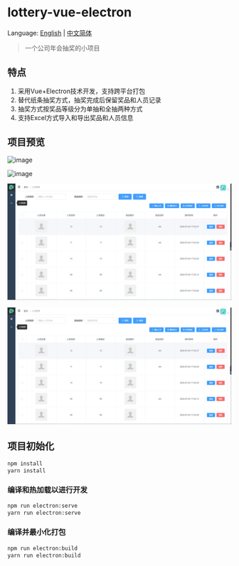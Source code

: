 # lottery-vue-electron

Language: [English](./README-en.md) | [中文简体](./README.md)

> 一个公司年会抽奖的小项目

## 特点
1. 采用Vue+Electron技术开发，支持跨平台打包
2. 替代纸条抽奖方式，抽奖完成后保留奖品和人员记录
3. 抽奖方式按奖品等级分为单抽和全抽两种方式
4. 支持Excel方式导入和导出奖品和人员信息

## 项目预览
![image](https://github.com/codelhf/lottery-vue-electron/blob/master/image/2020-07-05_1.gif)

![image](./image/2020-07-05_1.gif)

![image](https://github.com/codelhf/lottery-vue-electron/blob/master/image/2020-07-05_2.jpg)

![image](./image/2020-07-05_2.jpg)

## 项目初始化
```
npm install
yarn install
```

### 编译和热加载以进行开发
```
npm run electron:serve
yarn run electron:serve
```

### 编译并最小化打包
```
npm run electron:build
yarn run electron:build
```
